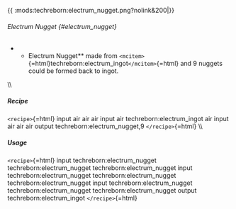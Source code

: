 {{ :mods:techreborn:electrum_nugget.png?nolink&200\|}}

###### Electrum Nugget {#electrum_nugget}

-   -   Electrum Nugget\*\* made from
        `<mcitem>`{=html}techreborn:electrum_ingot`</mcitem>`{=html} and
        9 nuggets could be formed back to ingot.

\\\\

##### Recipe

`<recipe>`{=html} input air air air input air techreborn:electrum_ingot
air input air air air output techreborn:electrum_nugget,9
`</recipe>`{=html} \\\\

##### Usage

`<recipe>`{=html} input techreborn:electrum_nugget
techreborn:electrum_nugget techreborn:electrum_nugget input
techreborn:electrum_nugget techreborn:electrum_nugget
techreborn:electrum_nugget input techreborn:electrum_nugget
techreborn:electrum_nugget techreborn:electrum_nugget output
techreborn:electrum_ingot `</recipe>`{=html}
